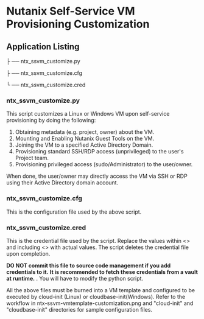 # Nutanix Self-Service VM Provisioning Customization

## Application Listing

├ ── ntx_ssvm_customize.py

├ ── ntx_ssvm_customize.cfg

└ ── ntx_ssvm_customize.cred

### ntx_ssvm_customize.py
This script customizes a Linux or Windows VM upon self-service provisioning
by doing the following:
1. Obtaining metadata (e.g. project, owner) about the VM.
2. Mounting and Enabling Nutanix Guest Tools on the VM.
3. Joining the VM to a specified Active Directory Domain.
4. Provisioning standard SSH/RDP access (unprivileged) to the user's Project team.
5. Provisioning privileged access (sudo/Administrator) to the user/owner.

When done, the user/owner may directly access the VM via SSH or RDP using 
their Active Directory domain account.

### ntx_ssvm_customize.cfg
This is the configuration file used by the above script.

### ntx_ssvm_customize.cred
This is the credential file used by the script.
Replace the values within <> and including <> with actual values.
The script deletes the credential file upon completion.

**DO NOT commit this file to source code management if you add credentials to it.**
**It is recommended to fetch these credentials from a vault at runtime.** . You will have to 
modify the python script.


All the above files must be burned into a VM template and configured to be executed
by cloud-init (Linux) or cloudbase-init(Windows). Refer to the workflow in
ntx-ssvm-vmtemplate-customization.png and "cloud-init" and "cloudbase-init" directories
for sample configuration files.
